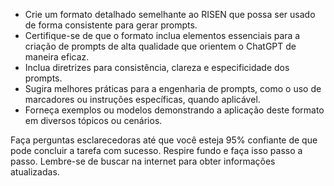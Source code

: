  
- Crie um formato detalhado semelhante ao RISEN que possa ser usado de forma consistente para gerar prompts.
- Certifique-se de que o formato inclua elementos essenciais para a criação de prompts de alta qualidade que orientem o ChatGPT de maneira eficaz.
- Inclua diretrizes para consistência, clareza e especificidade dos prompts.
- Sugira melhores práticas para a engenharia de prompts, como o uso de marcadores ou instruções específicas, quando aplicável.
- Forneça exemplos ou modelos demonstrando a aplicação deste formato em diversos tópicos ou cenários.

Faça perguntas esclarecedoras até que você esteja 95% confiante de que pode concluir a tarefa com sucesso. Respire fundo e faça isso passo a passo. Lembre-se de buscar na internet para obter informações atualizadas.
```